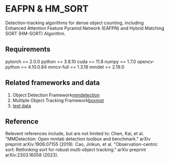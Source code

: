 # EAFPN & HM_SORT
Detection-tracking algorithms for dense object counting, including Enhanced Attention Feature Pyramid Network (EAFPN) and Hybrid Matching SORT (HM-SORT) Algorithm.

## Requirements
pytorch == 2.0.0
python == 3.8.10
cuda == 11.8
numpy == 1.7.0
opencv-python == 4.10.0.84
mmcv-full == 1.3.18
mmdet == 2.19.0

## Related frameworks and data
1. Object Detection Framework[mmdetection](https://github.com/open-mmlab/mmdetection)
2. Multiple Object Tracking Framework[boxmot](https://github.com/mikel-brostrom/boxmot)
3. [test data]()

## Reference
Relevent references include, but are not limited to:
Chen, Kai, et al. "MMDetection: Open mmlab detection toolbox and benchmark." arXiv preprint arXiv:1906.07155 (2019).
Cao, Jinkun, et al. "Observation-centric sort: Rethinking sort for robust multi-object tracking." arXiv preprint arXiv:2303.16058 (2023).
